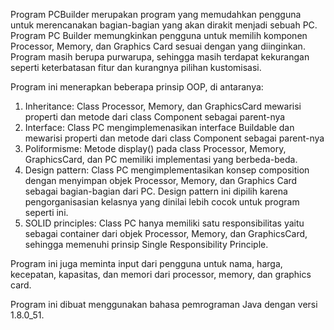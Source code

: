 Program PCBuilder merupakan program yang memudahkan pengguna untuk merencanakan bagian-bagian yang akan dirakit menjadi sebuah PC. Program PC Builder memungkinkan pengguna untuk memilih komponen Processor, Memory, dan Graphics Card sesuai dengan yang diinginkan. Program masih berupa purwarupa, sehingga masih terdapat kekurangan seperti keterbatasan fitur dan kurangnya pilihan kustomisasi.

Program ini menerapkan beberapa prinsip OOP, di antaranya:
1. Inheritance: Class Processor, Memory, dan GraphicsCard mewarisi properti dan metode dari class Component sebagai parent-nya
2. Interface: Class PC mengimplemenasikan interface Buildable dan mewarisi properti dan metode dari class Component sebagai parent-nya
3. Poliformisme: Metode display() pada class Processor, Memory, GraphicsCard, dan PC memiliki implementasi yang berbeda-beda.
4. Design pattern: Class PC mengimplementasikan konsep composition dengan menyimpan objek Processor, Memory, dan Graphics Card sebagai bagian-bagian dari PC. Design pattern ini dipilih karena pengorganisasian kelasnya yang dinilai lebih cocok untuk program seperti ini.
5. SOLID principles: Class PC hanya memiliki satu responsibilitas yaitu sebagai container dari objek Processor, Memory, dan GraphicsCard, sehingga memenuhi prinsip Single Responsibility Principle.

Program ini juga meminta input dari pengguna untuk nama, harga, kecepatan, kapasitas, dan memori dari processor, memory, dan graphics card.

Program ini dibuat menggunakan bahasa pemrograman Java dengan versi 1.8.0_51.